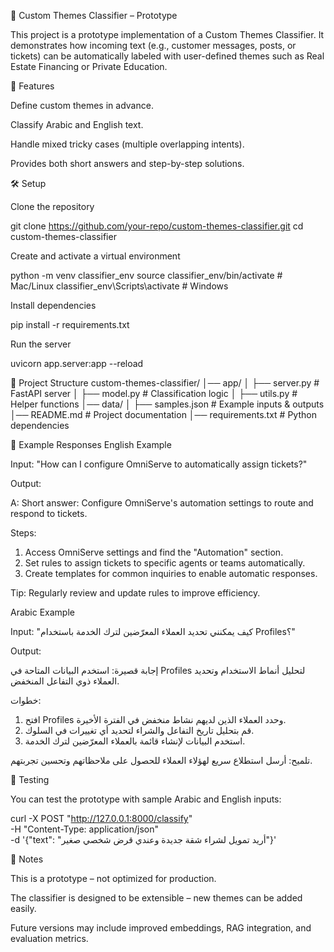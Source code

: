 📘 Custom Themes Classifier – Prototype

This project is a prototype implementation of a Custom Themes Classifier. It demonstrates how incoming text (e.g., customer messages, posts, or tickets) can be automatically labeled with user-defined themes such as Real Estate Financing or Private Education.

🚀 Features

Define custom themes in advance.

Classify Arabic and English text.

Handle mixed tricky cases (multiple overlapping intents).

Provides both short answers and step-by-step solutions.

🛠️ Setup

Clone the repository

git clone https://github.com/your-repo/custom-themes-classifier.git
cd custom-themes-classifier


Create and activate a virtual environment

python -m venv classifier_env
source classifier_env/bin/activate   # Mac/Linux
classifier_env\Scripts\activate      # Windows


Install dependencies

pip install -r requirements.txt


Run the server

uvicorn app.server:app --reload

📂 Project Structure
custom-themes-classifier/
│── app/
│   ├── server.py       # FastAPI server
│   ├── model.py        # Classification logic
│   ├── utils.py        # Helper functions
│── data/
│   ├── samples.json    # Example inputs & outputs
│── README.md           # Project documentation
│── requirements.txt    # Python dependencies

📖 Example Responses
English Example

Input:
"How can I configure OmniServe to automatically assign tickets?"

Output:

A: Short answer: Configure OmniServe's automation settings to route and respond to tickets.

Steps:
1. Access OmniServe settings and find the "Automation" section.
2. Set rules to assign tickets to specific agents or teams automatically.
3. Create templates for common inquiries to enable automatic responses.

Tip: Regularly review and update rules to improve efficiency.

Arabic Example

Input:
"كيف يمكنني تحديد العملاء المعرّضين لترك الخدمة باستخدام Profiles؟"

Output:

إجابة قصيرة: استخدم البيانات المتاحة في Profiles لتحليل أنماط الاستخدام وتحديد العملاء ذوي التفاعل المنخفض.

خطوات:
1. افتح Profiles وحدد العملاء الذين لديهم نشاط منخفض في الفترة الأخيرة.
2. قم بتحليل تاريخ التفاعل والشراء لتحديد أي تغييرات في السلوك.
3. استخدم البيانات لإنشاء قائمة بالعملاء المعرّضين لترك الخدمة.

تلميح: أرسل استطلاع سريع لهؤلاء العملاء للحصول على ملاحظاتهم وتحسين تجربتهم.

🧪 Testing

You can test the prototype with sample Arabic and English inputs:

curl -X POST "http://127.0.0.1:8000/classify" \
     -H "Content-Type: application/json" \
     -d '{"text": "أريد تمويل لشراء شقة جديدة وعندي قرض شخصي صغير"}'

📌 Notes

This is a prototype – not optimized for production.

The classifier is designed to be extensible – new themes can be added easily.

Future versions may include improved embeddings, RAG integration, and evaluation metrics.
